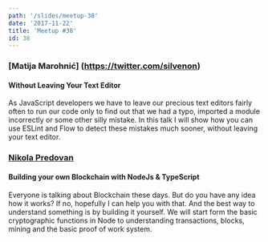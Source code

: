 ```yaml
---
path: '/slides/meetup-38'
date: '2017-11-22'
title: 'Meetup #38'
id: 38
---
```



### [Matija Marohnić] (https://twitter.com/silvenon)
#### Without Leaving Your Text Editor

As JavaScript developers we have to leave our precious text editors fairly often to run our code only to find out that we had a typo, imported a module incorrectly or some other silly mistake.
In this talk I will show how you can use ESLint and Flow to detect these mistakes much sooner, without leaving your text editor.


### [Nikola Predovan](https://github.com/Predjo)
#### Building your own Blockchain with NodeJs & TypeScript

Everyone is talking about Blockchain these days. But do you have any idea how it works? If no, hopefully I can help you with that. And the best way to understand something is by building it yourself. We will start form the basic cryptographic functions in Node to understanding transactions, blocks, mining and the basic proof of work system.